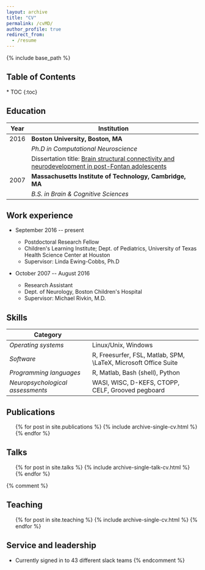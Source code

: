 ```yaml
---
layout: archive
title: "CV"
permalink: /cvMD/
author_profile: true
redirect_from:
  - /resume
---
```


{% include base_path %}

<h2>Table of Contents</h2>
* TOC
{:toc}

## Education

| Year  | Institution                                                   |
| ----- | ------------------------------------                          |
| 2016  | <b>Boston University, Boston, MA</b>                          |
|       | <i>Ph.D in Computational Neuroscience</i>                     |
|       | Dissertation title: <a href='https://hdl.handle.net/2144/19163'>Brain structural connectivity and neurodevelopment in post-Fontan adolescents</a> |
| 2007  | <b>Massachusetts Institute of Technology, Cambridge, MA</b>   |
|       | <i>B.S. in Brain & Cognitive Sciences</i>                     |

## Work experience
* September 2016 -- present
  * Postdoctoral Research Fellow
  * Children's Learning Institute; Dept. of Pediatrics, University of Texas Health Science Center at Houston
  * Supervisor: Linda Ewing-Cobbs, Ph.D

* October 2007 -- August 2016
  * Research Assistant
  * Dept. of Neurology, Boston Children's Hospital
  * Supervisor: Michael Rivkin, M.D.

## Skills

| Category                          |                                                                   |
| ----------                        | ---------------------------------------------------------------   |
| *Operating systems*               | Linux/Unix, Windows                                               |
| *Software*                        | R, Freesurfer, FSL, Matlab, SPM, \LaTeX, Microsoft Office Suite   |
| *Programming languages*           | R, Matlab, Bash (shell), Python                                   |
| *Neuropsychological assessments*  | WASI, WISC, D-KEFS, CTOPP, CELF, Grooved pegboard                 |

## Publications
  <ul>{% for post in site.publications %}
    {% include archive-single-cv.html %}
  {% endfor %}</ul>

## Talks
  <ul>{% for post in site.talks %}
    {% include archive-single-talk-cv.html %}
  {% endfor %}</ul>

{% comment %}
## Teaching
  <ul>{% for post in site.teaching %}
    {% include archive-single-cv.html %}
  {% endfor %}</ul>

## Service and leadership
* Currently signed in to 43 different slack teams
{% endcomment %}

